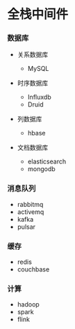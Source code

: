# 全栈中间件

### 数据库

* 关系数据库

  * MySQL

* 时序数据库

  * Influxdb 
  * Druid

* 列数据库

  * hbase

* 文档数据库

  * elasticsearch 
  * mongodb


### 消息队列

* rabbitmq
* activemq 
* kafka 
* pulsar

### 缓存

* redis 
* couchbase

### 计算

* hadoop 
* spark  
* flink

